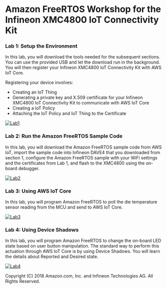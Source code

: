 # Amazon FreeRTOS Workshop for the Infineon XMC4800 IoT Connectivity Kit

### Lab 1: Setup the Environment

In this lab, you will download the tools needed for the subsequent sections. You can use the provided USB and let the download run in the background. You will then register your Infineon XMC4800 IoT Connectivity Kit with AWS IoT Core.

Registering your device involves:

- Creating an IoT Thing
- Generating a private key and X.509 certificate for your Infineon XMC4800 IoT Connectivity Kit to communicate with AWS IoT Core
- Creating a IoT Policy
- Attaching the IoT Policy and IoT Thing to the Certificate

[![Lab1](images/lab1.png)](./Lab1.md "Lab 1")

### Lab 2: Run the Amazon FreeRTOS Sample Code

In this lab, you will download the Amazon FreeRTOS sample code from AWS IoT, import the sample code into Infineon DAVE4 that you downloaded from section 1, configure the Amazon FreeRTOS sample with your WiFi settings and the certificates from Lab 1, and flash to the XMC4800 using the on-board debugger.

[![Lab2](images/lab2.png)](./Lab2.md "Lab 2")

### Lab 3: Using AWS IoT Core

In this lab, you will program Amazon FreeRTOS to poll the die temperature sensor reading from the MCU and send to AWS IoT Core.

[![Lab3](images/lab3.png)](./Lab3.md "Lab 3")

### Lab 4: Using Device Shadows

In this lab, you will program Amazon FreeRTOS to change the on-board LED state based on user button manipulation. The standard way to perform this actuation through AWS IoT Core is by using Device Shadows. You will learn the details about Reported and Desired state.

[![Lab4](images/lab4.png)](./Lab4.md "Lab 4")


Copyright (C) 2018 Amazon.com, Inc. and Infineon Technologies AG.  All Rights Reserved.
